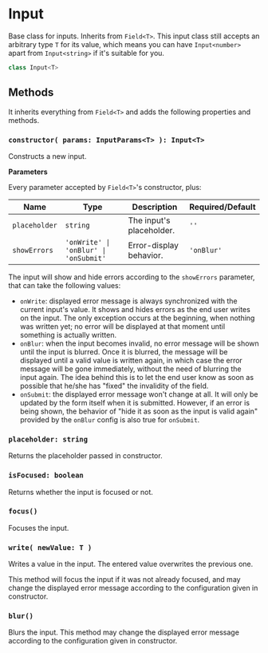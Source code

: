 # Input

Base class for inputs. Inherits from `Field<T>`. This input class still accepts an arbitrary type `T` for its value, which means you can have `Input<number>` apart from `Input<string>` if it's suitable for you.

```ts
class Input<T>
```

## Methods
It inherits everything from `Field<T>` and adds the following properties and methods.

### `constructor( params: InputParams<T> ): Input<T>`
Constructs a new input.

**Parameters**

Every parameter accepted by `Field<T>`'s constructor, plus:

| Name | Type | Description | Required/Default |
| ---- | ---- | ----------- | ---------------------- | 
| `placeholder` | `string` | The input's placeholder. | `''` |
| `showErrors` | `'onWrite' \| 'onBlur' \| 'onSubmit'` | Error-display behavior. | `'onBlur'` |

The input will show and hide errors according to the `showErrors` parameter, that can take the following values:
- `onWrite`: displayed error message is always synchronized with the current input's value. It shows and hides errors as the end user writes on the input. The only exception occurs at the beginning, when nothing was written yet; no error will be displayed at that moment until something is actually written.
- `onBlur`: when the input becomes invalid, no error message will be shown until the input is blurred. Once it is blurred, the message will be displayed until a valid value is written again, in which case the error message will be gone immediately, without the need of blurring the input again. The idea behind this is to let the end user know as soon as possible that he/she has "fixed" the invalidity of the field.
- `onSubmit`: the displayed error message won't change at all. It will only be updated by the form itself when it is submitted. However, if an error is being shown, the behavior of "hide it as soon as the input is valid again" provided by the `onBlur` config is also true for `onSubmit`.

### `placeholder: string`
Returns the placeholder passed in constructor.

### `isFocused: boolean`
Returns whether the input is focused or not.

### `focus()`
Focuses the input.

### `write( newValue: T )`
Writes a value in the input. The entered value overwrites the previous one.

This method will focus the input if it was not already focused, and may change the displayed error message according to the configuration given in constructor.

### `blur()`
Blurs the input. This method may change the displayed error message according to the configuration given in constructor.
